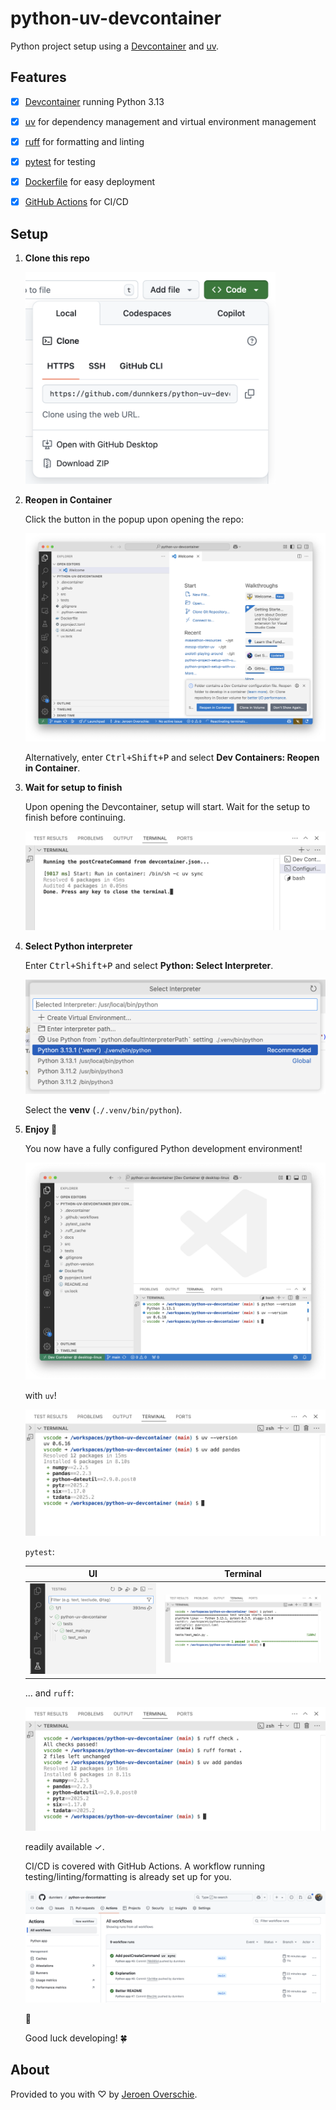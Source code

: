 # python-uv-devcontainer

Python project setup using a [Devcontainer](https://containers.dev) and [uv](https://github.com/astral-sh/uv).

## Features

- [x] [Devcontainer](https://github.com/devcontainers/images/tree/main/src/python) running Python 3.13
- [x] [uv](https://github.com/astral-sh/uv) for dependency management and virtual environment management
- [x] [ruff](https://github.com/astral-sh/ruff) for formatting and linting
- [x] [pytest](https://docs.pytest.org/en/stable/) for testing
- [x] [Dockerfile](https://github.com/dunnkers/python-uv-devcontainer/blob/main/Dockerfile) for easy deployment
- [x] [GitHub Actions](https://github.com/dunnkers/python-uv-devcontainer/actions) for CI/CD


## Setup

1. **Clone this repo**

    <img src="docs/Screenshot 2025-04-23 at 17.19.10.png" alt="Clone repository" width="400"/>
2. **Reopen in Container**

    Click the button in the popup upon opening the repo:

    ![alt text](<docs/Screenshot 2025-04-23 at 17.20.22.png>)

    Alternatively, enter <kbd>Ctrl+Shift+P</kbd> and select **Dev Containers: Reopen in Container**.

3. **Wait for setup to finish**

    Upon opening the Devcontainer, setup will start. Wait for the setup to finish before continuing.

    ![alt text](<docs/Screenshot 2025-04-23 at 18.00.10.png>)

4. **Select Python interpreter**

    Enter <kbd>Ctrl+Shift+P</kbd> and select **Python: Select Interpreter**. 

    <img src="docs/Screenshot 2025-04-23 at 17.53.28.png" alt="VSCode: Python Select Interpreter" width="500"/>

    Select the **venv** (`./.venv/bin/python`).

5. **Enjoy 🫶**

    You now have a fully configured Python development environment!

    ![alt text](<docs/Screenshot 2025-04-23 at 17.29.45.png>)

    with `uv`!

    <img src="docs/Screenshot 2025-04-23 at 18.24.49.png" width="500"/>

    `pytest`:

    | UI | Terminal |
    |:--:|:--:|
    | ![alt text](<docs/Screenshot 2025-04-23 at 18.10.07.png>) | ![alt text](<docs/Screenshot 2025-04-23 at 18.11.34.png>) |

    ... and `ruff`:

    <img src="docs/Screenshot 2025-04-23 at 18.03.49.png" width="500"/>

    readily available ✓.

    CI/CD is covered with GitHub Actions. A workflow running testing/linting/formatting is already set up for you.

    ![alt text](<docs/Screenshot 2025-04-23 at 18.06.47.png>)

    🎉

    Good luck developing! 🍀


## About

Provided to you with ♡ by [Jeroen Overschie](https://jeroenoverschie.nl/).